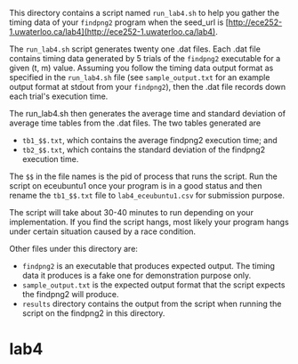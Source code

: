 This directory contains a script named `run_lab4.sh` to help you gather the timing data of your `findpng2` program when the seed\_url is [http://ece252-1.uwaterloo.ca/lab4](http://ece252-1.uwaterloo.ca/lab4).

The `run_lab4.sh` script generates twenty one .dat files. Each .dat file contains timing data generated by 5 trials of the `findpng2` executable for a given (t, m) value.  Assuming you follow the timing data output format as specified in the `run_lab4.sh` file (see `sample_output.txt` for an example output format at stdout from your `findpng2`), then the .dat file records down each trial's execution time. 

The run_lab4.sh then generates the average time and standard deviation of average time tables from the .dat files.  The two tables generated are

* `tb1_$$.txt`, which contains the average findpng2 execution time; and
* `tb2_$$.txt`, which contains the standard deviation of the findpng2 execution time.

The `$$` in the file names is the pid of process that runs the script. Run the script on eceubuntu1 once your program is in a good status and then rename the `tb1_$$.txt` file to `lab4_eceubuntu1.csv` for submission purpose.

The script will take about 30-40 minutes to run depending on your implementation. If you find the script hangs, most likely your program hangs under certain situation caused by a race condition.

Other files under this directory are:

* `findpng2` is an executable that produces expected output. The timing data it produces is a fake one for demonstration purpose only.
* `sample_output.txt` is the expected output format that the script expects the findpng2 will produce.
* `results` directory contains the output from the script when running the script on the findpng2 in this directory.

# lab4
